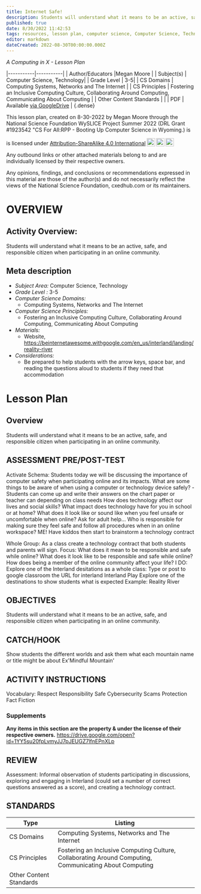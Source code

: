```yaml
---
title: Internet Safe!
description: Students will understand what it means to be an active, safe, and responsible citizen when participating in an online community.
published: true
date: 8/30/2022 11:42:53
tags: resources, lesson plan, computer science, Computer Science, Technology 
editor: markdown
dateCreated: 2022-08-30T00:00:00.000Z
---
```

*A Computing in X - Lesson Plan*

|-----------|-----------|
| Author/Educators |Megan Moore |
| Subject(s) | Computer Science, Technology|
| Grade Level | 3-5|
| CS Domains | Computing Systems, Networks and The Internet |
| CS Principles | Fostering an Inclusive Computing Culture, Collaborating Around Computing, Communicating About Computing |
| Other Content Standards |  | 
| PDF | Available [via GoogleDrive]() |
{.dense}






This lesson plan, created on 8-30-2022 by Megan Moore through the National Science Foundation WySLICE Project Summer 2022 (DRL Grant #1923542 "CS For All:RPP - Booting Up Computer Science in Wyoming.) is  <p xmlns:cc="http://creativecommons.org/ns#" >  is licensed under <a href="http://creativecommons.org/licenses/by-sa/4.0/?ref=chooser-v1" target="_blank" rel="license noopener noreferrer" style="display:inline-block;">Attribution-ShareAlike 4.0 International<img style="height:22px!important;margin-left:3px;vertical-align:text-bottom;" src="https://mirrors.creativecommons.org/presskit/icons/cc.svg?ref=chooser-v1"><img style="height:22px!important;margin-left:3px;vertical-align:text-bottom;" src="https://mirrors.creativecommons.org/presskit/icons/by.svg?ref=chooser-v1"><img style="height:22px!important;margin-left:3px;vertical-align:text-bottom;" src="https://mirrors.creativecommons.org/presskit/icons/sa.svg?ref=chooser-v1"></a></p>


Any outbound links or other attached materials belong to and are individually licensed by their respective owners. 


Any opinions, findings, and conclusions or recommendations expressed in this material are those of the author(s) and do not necessarily reflect the views of the National Science Foundation, cxedhub.com or its maintainers.


# OVERVIEW
## Activity Overview:  
Students will understand what it means to be an active, safe, and responsible citizen when participating in an online community.
## Meta description
+ *Subject Area:* Computer Science, Technology 
+ *Grade Level :* 3-5 
+ *Computer Science Domains:*
   + Computing Systems, Networks and The Internet
+ *Computer Science Principles:*
   + Fostering an Inclusive Computing Culture, Collaborating Around Computing, Communicating About Computing
+ *Materials:* 
   + Website, https://beinternetawesome.withgoogle.com/en_us/interland/landing/reality-river
+ *Considerations:*
   + Be prepared to help students with the arrow keys, space bar, and reading the questions aloud to students if they need that accommodation


# Lesson Plan
## Overview
Students will understand what it means to be an active, safe, and responsible citizen when participating in an online community.
## ASSESSMENT PRE/POST-TEST
Activate Schema: Students today we will be discussing the importance of computer safety when participating online and its impacts. 
What are some things to be aware of when using a computer or technology device safely? 
        -Students can come up and write their answers on the chart paper or teacher can depending on class needs 
How does technology affect our lives and social skills? 
What impact does technology have for you in school or at home? 
What does it look like or sound like when you feel unsafe or uncomfortable when online? 
Ask for adult help…
Who is responsible for making sure they feel safe and follow all procedures when in an online workspace? 
ME! Have kiddos then start to brainstorm a technology contract


Whole Group: As a class create a technology contract that both students and parents will sign. 
        Focus:
What does it mean to be responsible and safe while online? 
What does it look like to be responsible and safe while online? 
How does being a member of the online community affect your life? 
I DO: Explore one of the Interland desitations as a whole class:
Type or post to google classroom the URL for interland Interland Play
Explore one of the destinations to show students what is expected
Example: Reality River
## OBJECTIVES
Students will understand what it means to be an active, safe, and responsible citizen when participating in an online community.


## CATCH/HOOK
Show students the different worlds and ask them what each mountain name or title might be about Ex'Mindful Mountain'


## ACTIVITY INSTRUCTIONS
Vocabulary: 
Respect 
Responsibility
Safe
Cybersecurity 
Scams
Protection
Fact
Fiction


### Supplements
**Any items in this section are the property & under the license of their respective owners.**
https://drive.google.com/open?id=1YY5su20fpLvmyJJ7pJEUGZ7lfnEPnXLp




## REVIEW
Assessment: Informal observation of students participating in discussions, exploring and engaging in Interland (could set a number of correct questions answered as a score), and creating a technology contract.
## STANDARDS        
| Type | Listing | 
|-----------|-----------|
| CS Domains  | Computing Systems, Networks and The Internet|
| CS Principles   | Fostering an Inclusive Computing Culture, Collaborating Around Computing, Communicating About Computing|
| Other Content Standards |   |